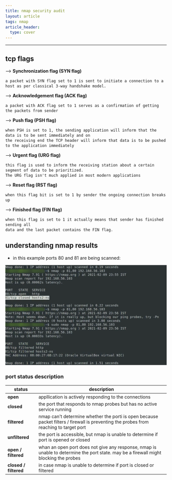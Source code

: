 ```yaml
---
title: nmap security audit
layout: article
tags: nmap
article_header:
  type: cover
---
```


---
## **tcp flags**

--> **Synchronization flag (SYN flag)**
```
a packet with SYN flag set to 1 is sent to initiate a connection to a host as per classical 3-way handshake model.  
```

--> **Acknowledgement flag (ACK flag)**
```
a packet with ACK flag set to 1 serves as a confirmation of getting the packets from sender
```

--> **Push flag (PSH flag)**
```
when PSH is set to 1, the sending application will inform that the data is to be sent immediately and on  
the receiving end the TCP header will inform that data is to be pushed to the application immediately
```

--> **Urgent flag (URG flag)**
```
this flag is used to inform the receiving station about a certain segment of data to be prioritized.
The URG flag isn't much applied in most modern applications
```
--> **Reset flag (RST flag)**
```
when this flag bit is set to 1 by sender the ongoing connection breaks up
```

--> **Finished flag (FIN flag)**
```
when this flag is set to 1 it actually means that sender has finished sending all  
data and the last packet contains the FIN flag.
```

## **understanding nmap results**

- in this example ports 80 and 81 are being scanned:


![Port status](/assets/images/nmap/initial-scan.png)  

### **port status description**
| status | description |  
| - | - |  
| **open** | appllication is actively responding to the connections |  
| **closed** | the port that responds to nmap probes but has no active service running |  
| **filtered** | nmap can't determine whether the porti is open because packet filters / firewall is preventing the probes from reaching to target port |  
| **unfiltered** | the port is accessible, but nmap is unable to determine if port is opened or closed |  
| **open / filtered** | whan an open port does not give any response, nmap is unable to determine the port state. may be a firewall might blocking the probes |  
| **closed / filtered** | in case nmap is unable to determine if port is closed or filtered |  

